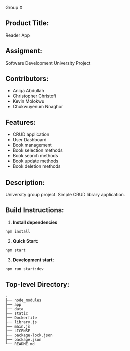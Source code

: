 Group X

## Product Title:
Reader App

## Assigment:
Software Development University Project

## Contributors:

- Aniqa Abdullah
- Christopher Christofi
- Kevin Molokwu
- Chukwuyenum Nnaghor

## Features:

- CRUD application
- User Dashboard
- Book management
- Book selection methods
- Book search methods
- Book update methods
- Book deletion methods

## Description:

University group project. Simple CRUD library application.

## Build Instructions:

1. **Install dependencies**
```sh
npm install
```

2. **Quick Start:**
```sh
npm start
```

3. **Development start:**
```sh
npm run start:dev
```

## Top-level Directory:

    .
    ├── node_modules
    ├── app
    ├── data
    ├── static
    ├── Dockerfile
    ├── library.js
    ├── main.js
    ├── LICENSE
    ├── package-lock.json
    ├── package.json
    └── README.md


<!--
Features:
- Dashboard
- Media selection (e-book, audiobook)
- Membership sign up
- Login system
- Membership verfication
- Media access limitations
- Time limitation
- CRUD (operator and user)

Description:
An application with an interface representative of a library, where the primary purpose of the application is to ensure that users have the ability to access stored information on a database; e-books and audiobooks. And this is achieved once their created membership account has been read by the verification elements of the application, effectively granting the user an updated access to their selected storage of information, with such updated access to the database content deleted upon the termination of a predefined time-limit. Where, the facilitated retrieval of stored information by the user originates from a created collection of predefined media format files on the database, that have modifiable categoric attributes, such as: format, genre, or author. And such media files, other than limited sample segments, are not available to users without the correct updated access granted through membership, as can the media files and user accounts be entirely removed from the database.
-->
